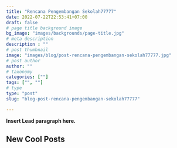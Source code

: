 ```yaml
---
title: "Rencana Pengembangan Sekolah77777"
date: 2022-07-22T22:53:41+07:00
draft: false
# page title background image
bg_image: "images/backgrounds/page-title.jpg"
# meta description
description : ""
# post thumbnail
image: "images/blog/post-rencana-pengembangan-sekolah77777.jpg"
# post author
author: ""
# taxonomy
categories: [""]
tags: ["", ""]
# type
type: "post"
slug: "blog-post-rencana-pengembangan-sekolah77777"

---
```


**Insert Lead paragraph here.**

## New Cool Posts

